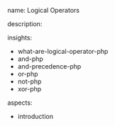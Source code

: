 name: Logical Operators

description: 

insights:
  - what-are-logical-operator-php
  - and-php
  - and-precedence-php
  - or-php
  - not-php
  - xor-php

aspects:
  - introduction
